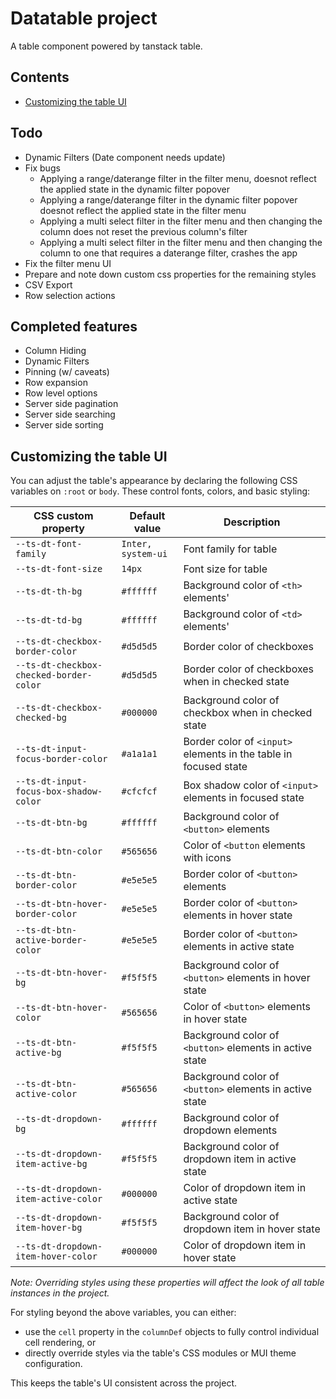 # Datatable project

A table component powered by tanstack table.

## Contents

- [Customizing the table UI](#customizing-the-table-ui)

## Todo

- Dynamic Filters (Date component needs update)
- Fix bugs
  - Applying a range/daterange filter in the filter menu, doesnot reflect the applied state in the dynamic filter popover
  - Applying a range/daterange filter in the dynamic filter popover doesnot reflect the applied state in the filter menu
  - Applying a multi select filter in the filter menu and then changing the column does not reset the previous column's filter
  - Applying a multi select filter in the filter menu and then changing the column to one that requires a daterange filter, crashes the app
- Fix the filter menu UI
- Prepare and note down custom css properties for the remaining styles
- CSV Export
- Row selection actions

## Completed features

- Column Hiding
- Dynamic Filters
- Pinning (w/ caveats)
- Row expansion
- Row level options
- Server side pagination
- Server side searching
- Server side sorting

## Customizing the table UI

You can adjust the table's appearance by declaring the following CSS variables on `:root` or `body`. These control fonts, colors, and basic styling:

| CSS custom property                     | Default value      | Description                                                      |
| --------------------------------------- | ------------------ | ---------------------------------------------------------------- |
| `--ts-dt-font-family`                   | `Inter, system-ui` | Font family for table                                            |
| `--ts-dt-font-size`                     | `14px`             | Font size for table                                              |
| `--ts-dt-th-bg`                         | `#ffffff`          | Background color of `<th>` elements'                             |
| `--ts-dt-td-bg`                         | `#ffffff`          | Background color of `<td>` elements'                             |
| `--ts-dt-checkbox-border-color`         | `#d5d5d5`          | Border color of checkboxes                                       |
| `--ts-dt-checkbox-checked-border-color` | `#d5d5d5`          | Border color of checkboxes when in checked state                 |
| `--ts-dt-checkbox-checked-bg`           | `#000000`          | Background color of checkbox when in checked state               |
| `--ts-dt-input-focus-border-color`      | `#a1a1a1`          | Border color of `<input>` elements in the table in focused state |
| `--ts-dt-input-focus-box-shadow-color`  | `#cfcfcf`          | Box shadow color of `<input>` elements in focused state          |
| `--ts-dt-btn-bg`                        | `#ffffff`          | Background color of `<button>` elements                          |
| `--ts-dt-btn-color`                     | `#565656`          | Color of `<button` elements with icons                           |
| `--ts-dt-btn-border-color`              | `#e5e5e5`          | Border color of `<button>` elements                              |
| `--ts-dt-btn-hover-border-color`        | `#e5e5e5`          | Border color of `<button>` elements in hover state               |
| `--ts-dt-btn-active-border-color`       | `#e5e5e5`          | Border color of `<button>` elements in active state              |
| `--ts-dt-btn-hover-bg`                  | `#f5f5f5`          | Background color of `<button>` elements in hover state           |
| `--ts-dt-btn-hover-color`               | `#565656`          | Color of `<button>` elements in hover state                      |
| `--ts-dt-btn-active-bg`                 | `#f5f5f5`          | Background color of `<button>` elements in active state          |
| `--ts-dt-btn-active-color`              | `#565656`          | Background color of `<button>` elements in active state          |
| `--ts-dt-dropdown-bg`                   | `#ffffff`          | Background color of dropdown elements                            |
| `--ts-dt-dropdown-item-active-bg`       | `#f5f5f5`          | Background color of dropdown item in active state                |
| `--ts-dt-dropdown-item-active-color`    | `#000000`          | Color of dropdown item in active state                           |
| `--ts-dt-dropdown-item-hover-bg`        | `#f5f5f5`          | Background color of dropdown item in hover state                 |
| `--ts-dt-dropdown-item-hover-color`     | `#000000`          | Color of dropdown item in hover state                            |

_Note: Overriding styles using these properties will affect the look of all table instances in the project._

For styling beyond the above variables, you can either:

- use the `cell` property in the `columnDef` objects to fully control individual cell rendering, or
- directly override styles via the table's CSS modules or MUI theme configuration.

This keeps the table's UI consistent across the project.

